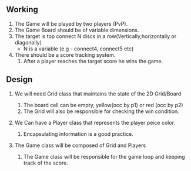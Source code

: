 ## Working
1. The Game will be played by two players (PvP).
2. The Game Board should be of variable dimensions.
3. The target is top connect N discs in a row(Vertically,horizontally or diagonally)
   - N is a variable (e.g - connect4, connect5 etc)
4. There should be a score tracking system.
   1. After a player reaches the target score he wins the game.

## Design
1. We will need Grid class that maintains the state of the 2D Grid/Board
   1. The board cell can be empty, yellow(occ by p1) or red (occ by p2)
   2. The Grid will also be responsible for checking the win condition.

2. We Can have a Player class that represents the player peice color.
   1. Encapsulating information is a good practice.

3. The Game class will be composed of Grid and Players
   1. The Game class will be responsible for the game loop and keeping track of the score.

    
